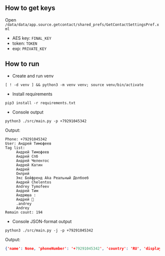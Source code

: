 ## How to get keys

Open ` /data/data/app.source.getcontact/shared_prefs/GetContactSettingsPref.xml` 

* AES key: `FINAL_KEY`
* token: `TOKEN`
* exp: `PRIVATE_KEY`


## How to run 

- Create and run venv
```shell script
[ ! -d venv ] && python3 -m venv venv; source venv/bin/activate
```

- Install requirements
```shell script
pip3 install -r requirements.txt
```

- Console output
```shell script
python3 ./src/main.py -p +79291045342
```
Output:
```
Phone: +79291045342
User: Андрей Тимофеев
Tag list: 
	 Андрей Тимофеев
	 Андрей Спб
	 Андрей Челентос
	 Андрей Катин
	 Андрей
	 Онлрей
	 Экс Бойфренд Aka Реальный Долбоеб
	 Андрей Chelentos
	 Andrey Tymofeev
	 Андрей Тим
	 Андрюша :
	 Андрей 💑
	 .andrey
	 Andrey
Remain count: 194
```

- Console JSON-format output 
```shell script
python3 ./src/main.py -j -p +79291045342
```
Output:
```json
{'name': None, 'phoneNumber': '+79291045342', 'country': 'RU', 'displayName': 'Андрей Тимофеев', 'profileImage': None, 'email': None, 'is_spam': False, 'remain_count': 194, 'tags': ['Андрей Тимофеев', 'Андрей Спб', 'Андрей Челентос', 'Андрей Катин', 'Андрей', 'Онлрей', 'Экс Бойфренд Aka Реальный Долбоеб', 'Андрей Chelentos', 'Andrey Tymofeev', 'Андрей Тим', 'Андрюша :', 'Андрей 💑', '.andrey', 'Andrey']}
```